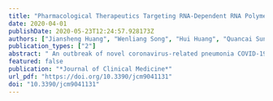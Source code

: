 ```yaml
---
title: "Pharmacological Therapeutics Targeting RNA-Dependent RNA Polymerase, Proteinase and Spike Protein: From Mechanistic Studies to Clinical Trials for COVID-19"
date: 2020-04-01
publishDate: 2020-05-23T12:24:57.928173Z
authors: ["Jiansheng Huang", "Wenliang Song", "Hui Huang", "Quancai Sun"]
publication_types: ["2"]
abstract: " An outbreak of novel coronavirus-related pneumonia COVID-19, that was identified in December 2019, has expanded rapidly, with cases now confirmed in more than 211 countries or areas. This constant transmission of a novel coronavirus and its ability to spread from human to human have prompted scientists to develop new approaches for treatment of COVID-19. A recent study has shown that remdesivir and chloroquine effectively inhibit the replication and infection of severe acute respiratory syndrome coronavirus-2 (SARS-CoV-2, 2019-nCov) in vitro. In the United States, one case of COVID-19 was successfully treated with compassionate use of remdesivir in January of 2020. In addition, a clinically proven protease inhibitor, camostat mesylate, has been demonstrated to inhibit Calu-3 infection with SARS-CoV-2 and prevent SARS-2-spike protein (S protein)-mediated entry into primary human lung cells. Here, we systemically discuss the pharmacological therapeutics targeting RNA-dependent RNA polymerase (RdRp), proteinase and S protein for treatment of SARS-CoV-2 infection. This review should shed light on the fundamental rationale behind inhibition of SARS-CoV-2 enzymes RdRp as new therapeutic approaches for management of patients with COVID-19. In addition, we will discuss the viability and challenges in targeting RdRp and proteinase, and application of natural product quinoline and its analog chloroquine for treatment of coronavirus infection. Finally, determining the structural-functional relationships of the S protein of SARS-CoV-2 will provide new insights into inhibition of interactions between S protein and angiotensin-converting enzyme 2 (ACE2) and enable us to develop novel therapeutic approaches for novel coronavirus SARS-CoV-2. "
featured: false
publication: "*Journal of Clinical Medicine*"
url_pdf: "https://doi.org/10.3390/jcm9041131"
doi: "10.3390/jcm9041131"
---
```


